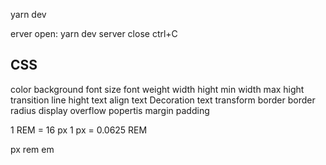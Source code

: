 yarn dev

erver open: yarn dev
server close ctrl+C

## CSS 
color
background
font size
                      font weight
width
hight
min width
max hight
transition
line hight
                     text align
                    text Decoration
                     text transform
border
border radius
                    display
                    overflow  popertis
margin
padding

1 REM = 16 px
1 px = 0.0625 REM

px
rem
em

